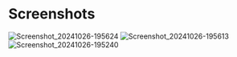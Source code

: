 # Screenshots


  ![Screenshot_20241026-195624](https://github.com/user-attachments/assets/b2cb8132-6421-4b88-9a0b-160d909000a0)
![Screenshot_20241026-195613](https://github.com/user-attachments/assets/aa3b9038-547b-4532-a4b7-319c5e3d877f)
![Screenshot_20241026-195240](https://github.com/user-attachments/assets/8e3103bd-ef3f-42a9-ac8c-ce5efcd18d0c)
